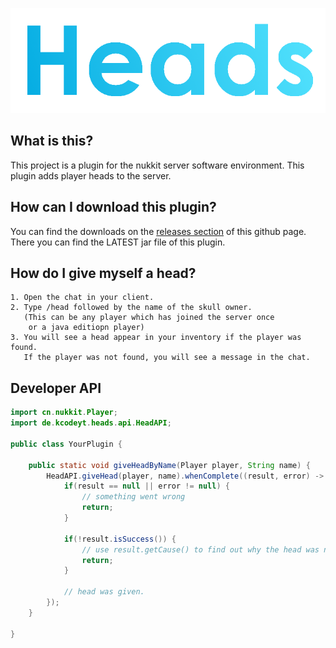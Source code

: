 ![banner](./.github/images/banner.png)

What is this?
------------------------------

This project is a plugin for the nukkit server software environment.
This plugin adds player heads to the server.

How can I download this plugin?
------------------------------

You can find the downloads on the [releases section](https://github.com/KCodeYT/Heads/releases) of this github page.
There you can find the LATEST jar file of this plugin.

How do I give myself a head?
------------------------------

    1. Open the chat in your client.
    2. Type /head followed by the name of the skull owner. 
       (This can be any player which has joined the server once
        or a java editiopn player)
    3. You will see a head appear in your inventory if the player was found.
       If the player was not found, you will see a message in the chat.

Developer API
------------------------------

```java
import cn.nukkit.Player;
import de.kcodeyt.heads.api.HeadAPI;

public class YourPlugin {

    public static void giveHeadByName(Player player, String name) {
        HeadAPI.giveHead(player, name).whenComplete((result, error) -> {
            if(result == null || error != null) {
                // something went wrong
                return;
            }

            if(!result.isSuccess()) {
                // use result.getCause() to find out why the head was not given
                return;
            }

            // head was given.
        });
    }

}
```